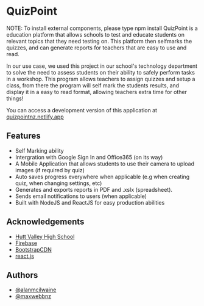 # QuizPoint
NOTE: To install external components, please type npm install
QuizPoint is a education platform that allows schools to test and educate students on relevant topics that they need testing on.
This platform then selfmarks the quizzes, and can generate reports for teachers that are easy to use and read.

In our use case, we used this project in our school's technology department to solve the need to assess
students on their ability to safely perform tasks in a workshop. This program allows teachers to assign
quizzes and setup a class, from there the program will self mark the students results, and display it in a
easy to read format, allowing teachers extra time for other things!

You can access a development version of this application at [quizpointnz.netlify.app](https://quizpointnz.netlify.app)

## Features

- Self Marking ability
- Intergration with Google Sign In and Office365 (on its way)
- A Mobile Application that allows students to use their camera to upload images (if required by quiz)
- Auto saves progress everywhere when applicable (e.g when creating quiz, when changing settings, etc)
- Generates and exports reports in PDF and .xslx (spreadsheet).
- Sends email notifications to users (when applicable)
- Built with NodeJS and ReactJS for easy production abilities

## Acknowledgements

- [Hutt Valley High School](https://hvhs.school.nz)
- [Firebase](https://firebase.google.com)
- [BootstrapCDN](https://getbootstrap.com/)
- [react.js](https://reactjs.org)

## Authors

- [@alanmcilwaine](https://www.github.com/alanmcilwaine)
- [@maxwebbnz](https://www.github.com/maxwebbnz)
